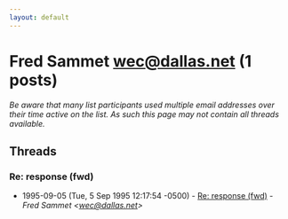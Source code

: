 ```yaml
---
layout: default
---
```


# Fred Sammet <wec@dallas.net> (1 posts)

_Be aware that many list participants used multiple email addresses over their time active on the list. As such this page may not contain all threads available._

## Threads

### Re: response (fwd)
+ 1995-09-05 (Tue, 5 Sep 1995 12:17:54 -0500) - [Re: response (fwd)](/archive/1995/09/7fd8cc5e0f8971de6b61838c4143164daea612c048db7da70c9bd63926ede79f) - _Fred Sammet \<wec@dallas.net\>_

